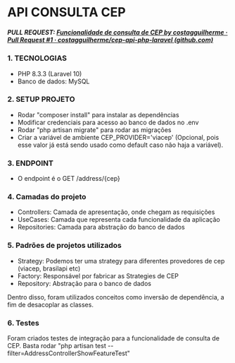 # API CONSULTA CEP
##### PULL REQUEST: [Funcionalidade de consulta de CEP by costagguilherme · Pull Request #1 · costagguilherme/cep-api-php-laravel (github.com)](https://github.com/costagguilherme/cep-api-php-laravel/pull/1) 

### 1. TECNOLOGIAS
* PHP 8.3.3 (Laravel 10)
* Banco de dados: MySQL

### 2. SETUP PROJETO
* Rodar "composer install" para instalar as dependências
* Modificar credenciais para acesso ao banco de dados no .env
* Rodar "php artisan migrate" para rodar as migrações
* Criar a variável de ambiente CEP_PROVIDER='viacep' (Opcional, pois esse valor já está sendo usado como default caso não haja a variável).

### 3. ENDPOINT
* O endpoint é o GET /address/{cep}

### 4. Camadas do projeto
* Controllers: Camada de apresentação, onde chegam as requisições
* UseCases: Camada que representa cada funcionalidade da aplicação
* Repositories: Camada para abstração do banco de dados
### 5. Padrões de projetos utilizados
* Strategy: Podemos ter uma strategy para diferentes provedores de cep (viacep, brasilapi etc)
* Factory: Responsável por fabricar as Strategies de CEP
* Repository: Abstração para o banco de dados

Dentro disso, foram utilizados conceitos como inversão de dependência, a fim de desacoplar as classes.

### 6. Testes
Foram criados testes de integração para a funcionalidade de consulta de CEP.
Basta rodar "php artisan test --filter=AddressControllerShowFeatureTest"

